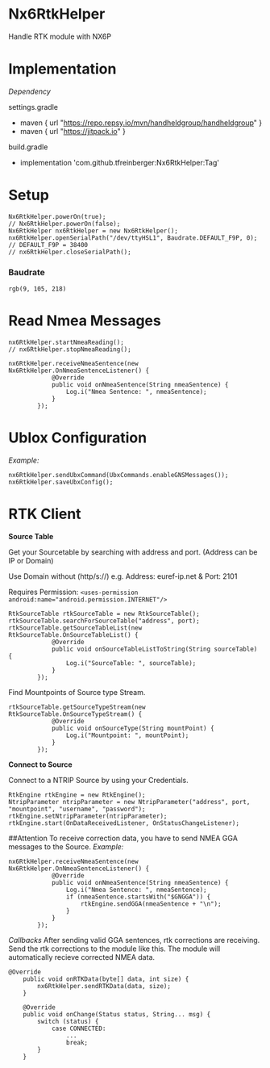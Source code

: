 # Nx6RtkHelper
Handle RTK module with NX6P


# Implementation
*Dependency*

settings.gradle
  - maven { url "https://repo.repsy.io/mvn/handheldgroup/handheldgroup" }
  - maven { url "https://jitpack.io" }

build.gradle
- implementation 'com.github.tfreinberger:Nx6RtkHelper:Tag'


# Setup
```
Nx6RtkHelper.powerOn(true);
// Nx6RtkHelper.powerOn(false);
Nx6RtkHelper nx6RtkHelper = new Nx6RtkHelper();
nx6RtkHelper.openSerialPath("/dev/ttyHSL1", Baudrate.DEFAULT_F9P, 0);  // DEFAULT_F9P = 38400
// nx6RtkHelper.closeSerialPath();
```
### Baudrate
`rgb(9, 105, 218)`

# Read Nmea Messages
```
nx6RtkHelper.startNmeaReading();
// nx6RtkHelper.stopNmeaReading();

nx6RtkHelper.receiveNmeaSentence(new Nx6RtkHelper.OnNmeaSentenceListener() {
            @Override
            public void onNmeaSentence(String nmeaSentence) {
                Log.i("Nmea Sentence: ", nmeaSentence);
            }
        });
```

# Ublox Configuration
*Example:*
```
nx6RtkHelper.sendUbxCommand(UbxCommands.enableGNSMessages());
nx6RtkHelper.saveUbxConfig();
```

# RTK Client
**Source Table**

Get your Sourcetable by searching with address and port. (Address can be IP or Domain)

Use Domain without (http/s://) e.g. Address: euref-ip.net & Port: 2101 

Requires Permission: 
``` <uses-permission android:name="android.permission.INTERNET"/> ```
```
RtkSourceTable rtkSourceTable = new RtkSourceTable();
rtkSourceTable.searchForSourceTable("address", port);
rtkSourceTable.getSourceTableList(new RtkSourceTable.OnSourceTableList() {
            @Override
            public void onSourceTableListToString(String sourceTable) {
                Log.i("SourceTable: ", sourceTable);
            }
        });
```
Find Mountpoints of Source type Stream.
```
rtkSourceTable.getSourceTypeStream(new RtkSourceTable.OnSourceTypeStream() {
            @Override
            public void onSourceType(String mountPoint) {
                Log.i("Mountpoint: ", mountPoint);
            }
        });
```

**Connect to Source**

Connect to a NTRIP Source by using your Credentials.
```
RtkEngine rtkEngine = new RtkEngine();
NtripParameter ntripParameter = new NtripParameter("address", port, "mountpoint", "username", "password");
rtkEngine.setNtripParameter(ntripParameter);
rtkEngine.start(OnDataReceivedListener, OnStatusChangeListener);  
```
##Attention
To receive correction data, you have to send NMEA GGA messages to the Source.
*Example:*
```
nx6RtkHelper.receiveNmeaSentence(new Nx6RtkHelper.OnNmeaSentenceListener() {
            @Override
            public void onNmeaSentence(String nmeaSentence) {
                Log.i("Nmea Sentence: ", nmeaSentence);
                if (nmeaSentence.startsWith("$GNGGA")) {
                    rtkEngine.sendGGA(nmeaSentence + "\n");
                }
            }
        });
```
*Callbacks*
After sending valid GGA sentences, rtk corrections are receiving. 
Send the rtk corrections to the module like this.
The module will automatically recieve corrected NMEA data.
```
@Override
    public void onRTKData(byte[] data, int size) {
        nx6RtkHelper.sendRTKData(data, size);
    }

    @Override
    public void onChange(Status status, String... msg) {
        switch (status) {
            case CONNECTED:
                ...
                break;
        }
    }
```




